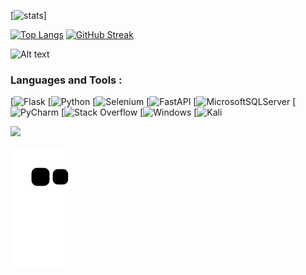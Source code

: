 
[![stats](https://github-readme-stats.vercel.app/api?username=13shayan82&count_private=true&show_icons=true&theme=tokyonight)]


[![Top Langs](https://github-readme-stats.vercel.app/api/top-langs/?username=13shayan82&langs_count=10&layout=compact&theme=tokyonight)](https://github.com/13shayan82/13shayan82/blob/main/README.md)
[![GitHub Streak](https://github-readme-streak-stats.herokuapp.com/?user=13shayan82&theme=tokyonight)](https://git.io/streak-stats)



![Alt text](https://spotify-recently-played-readme.vercel.app/api?user=4h86kvn0oq4b2irftxds2c3ob)


<h3 align="left">Languages and Tools :</h3>


[![Flask](https://img.shields.io/badge/flask-%23000.svg?style=for-the-badge&logo=flask&logoColor=white)
[![Python](https://img.shields.io/badge/python-3670A0?style=for-the-badge&logo=python&logoColor=ffdd54)
[![Selenium](https://img.shields.io/badge/-selenium-%43B02A?style=for-the-badge&logo=selenium&logoColor=white)
[![FastAPI](https://img.shields.io/badge/FastAPI-005571?style=for-the-badge&logo=fastapi)
[![MicrosoftSQLServer](https://img.shields.io/badge/Microsoft%20SQL%20Sever-CC2927?style=for-the-badge&logo=microsoft%20sql%20server&logoColor=white)
[![PyCharm](https://img.shields.io/badge/pycharm-143?style=for-the-badge&logo=pycharm&logoColor=black&color=black&labelColor=green)
[![Stack Overflow](https://img.shields.io/badge/-Stackoverflow-FE7A16?style=for-the-badge&logo=stack-overflow&logoColor=white)
[![Windows](https://img.shields.io/badge/Windows-0078D6?style=for-the-badge&logo=windows&logoColor=white)
[![Kali](https://img.shields.io/badge/Kali-268BEE?style=for-the-badge&logo=kalilinux&logoColor=white)


![](https://komarev.com/ghpvc/?username=13shayan82&style=flat&color=blue)





![GitHub Snake dark](https://github.com/13shayan82/13shayan82/blob/output/github-contribution-grid-snake.svg#gh-dark-mode-only)
